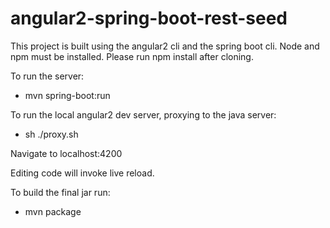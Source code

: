# angular2-spring-boot-rest-seed

This project is built using the angular2 cli and the spring boot cli.
Node and npm must be installed. Please run npm install after cloning.

To run the server:
- mvn spring-boot:run

To run the local angular2 dev server, proxying to the java server:
- sh ./proxy.sh

Navigate to localhost:4200

Editing code will invoke live reload.

To build the final jar run:
- mvn package
